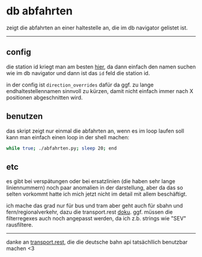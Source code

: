 # db abfahrten

zeigt die abfahrten an einer haltestelle an, die im db navigator gelistet ist.

---

## config

die station id kriegt man am besten [hier](https://petstore.swagger.io/?url=https%3A%2F%2Fv6.db.transport.rest%2F.well-known%2Fservice-desc%0A#/default/get_locations), da dann einfach den namen suchen wie im db navigator und dann ist das `id` feld die station id.

in der config ist `direction_overrides` dafür da ggf. zu lange endhaltestellennamen sinnvoll zu kürzen, damit nicht einfach immer nach X positionen abgeschnitten wird.

## benutzen

das skript zeigt nur einmal die abfahrten an, wenn es im loop laufen soll kann man einfach einen loop in der shell machen:
```sh
while true; ./abfahrten.py; sleep 20; end
```

## etc 

es gibt bei verspätungen oder bei ersatzlinien (die haben sehr lange liniennummern) noch paar anomalien in der darstellung, aber da das so selten vorkommt hatte ich mich jetzt nicht im detail mit allem beschäftigt.

ich mache das grad nur für bus und tram aber geht auch für sbahn und fern/regionalverkehr, dazu die transport.rest [doku](https://v6.db.transport.rest/api.html). ggf. müssen die filterregexes auch noch angepasst werden, da ich z.b. strings wie "SEV" rausfiltere.


---

danke an [transport.rest](https://transport.rest/), die die deutsche bahn api tatsächllich benutzbar machen <3

